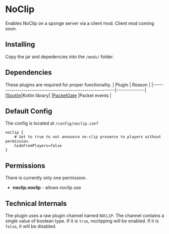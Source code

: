 # NoClip
Enables NoClip on a sponge server via a client mod.
Client mod coming soon.

## Installing
Copy the jar and depedencies into the `/mods/` folder. 

## Dependencies
These plugins are required for proper functionality.
| Plugin                                                    | Reason       |
|-----------------------------------------------------------|--------------|
|[Spotlin](https://ore.spongepowered.org/pxlpowered/Spotlin)|Kotlin library|
|[PacketGate](https://github.com/CrushedPixel/PacketGate)   |Packet events |

## Default Config
The config is located at `/config/noclip.conf`
```hocon
noclip {
    # Set to true to not announce no-clip presence to players without permission.
    hideFromPlayers=false
}
```

## Permissions
There is currently only one permission.

- **noclip.noclip** - allows noclip use

## Technical Internals
The plugin uses a raw plugin channel named `NOCLIP`. The channel contains a
single value of boolean type. If it is `true`, noclipping will be enabled. If
it is `false`, it will be disabled.
